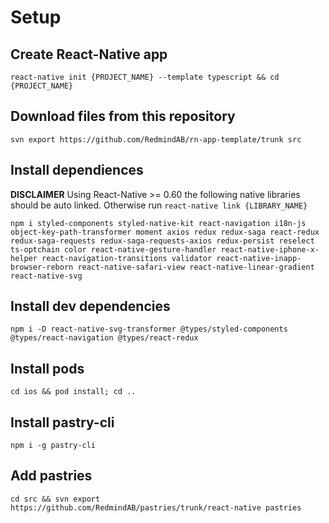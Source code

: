 # Setup

## Create React-Native app

`react-native init {PROJECT_NAME} --template typescript && cd {PROJECT_NAME}`

## Download files from this repository

`svn export https://github.com/RedmindAB/rn-app-template/trunk src`

## Install dependiences

**DISCLAIMER**
Using React-Native >= 0.60 the following native libraries should be auto linked.
Otherwise run `react-native link {LIBRARY_NAME}`

`npm i styled-components styled-native-kit react-navigation i18n-js object-key-path-transformer moment axios redux redux-saga react-redux redux-saga-requests redux-saga-requests-axios redux-persist reselect ts-optchain color react-native-gesture-handler react-native-iphone-x-helper react-navigation-transitions validator react-native-inapp-browser-reborn react-native-safari-view react-native-linear-gradient react-native-svg`

## Install dev dependencies

`npm i -D react-native-svg-transformer @types/styled-components @types/react-navigation @types/react-redux`

## Install pods

`cd ios && pod install; cd ..`

## Install pastry-cli

`npm i -g pastry-cli`

## Add pastries

`cd src && svn export https://github.com/RedmindAB/pastries/trunk/react-native pastries`
